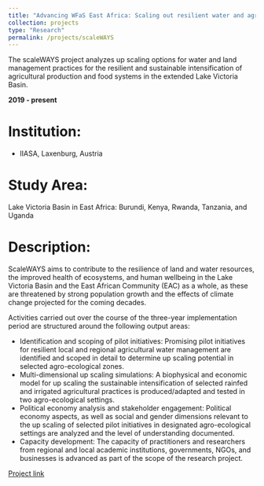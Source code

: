 ```yaml
---
title: "Advancing WFaS East Africa: Scaling out resilient water and agricultural systems (scaleWAYS)"
collection: projects
type: "Research"
permalink: /projects/scaleWAYS
---
```


The scaleWAYS project analyzes up scaling options for water and land management practices for the resilient and sustainable intensification of agricultural production and food systems in the extended Lake Victoria Basin.

**2019 - present**

Institution:
===============
* IIASA, Laxenburg, Austria

Study Area:
====================
Lake Victoria Basin in East Africa: Burundi, Kenya, Rwanda, Tanzania, and Uganda

Description:
=======================
ScaleWAYS aims to contribute to the resilience of land and water resources, the improved health of ecosystems, and human wellbeing in the Lake Victoria Basin and the East African Community (EAC) as a whole, as these are threatened by strong population growth and the effects of climate change projected for the coming decades.

Activities carried out over the course of the three-year implementation period are structured around the following output areas:

* Identification and scoping of pilot initiatives: Promising pilot initiatives for resilient local and regional agricultural water management are identified and scoped in detail to determine up scaling potential in selected agro-ecological zones. 
* Multi-dimensional up scaling simulations: A biophysical and economic model for up scaling the sustainable intensification of selected rainfed and irrigated agricultural practices is produced/adapted and tested in two agro-ecological settings.
* Political economy analysis and stakeholder engagement: Political economy aspects, as well as social and gender dimensions relevant to the up scaling of selected pilot initiatives in designated agro-ecological settings are analyzed and the level of understanding documented.
* Capacity development: The capacity of practitioners and researchers from regional and local academic institutions, governments, NGOs, and businesses is advanced as part of the scope of the research project. 
 
[Project link](http://www.iiasa.ac.at/web/home/research/researchPrograms/water/WFaS_East_Africa.html)
